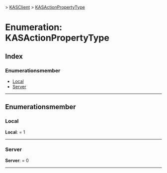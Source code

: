 [](../README.md) > [KASClient](../modules/kasclient.md) > [KASActionPropertyType](../enums/kasclient.kasactionpropertytype.md)

# <a name="enumeration-kasactionpropertytype"></a>Enumeration: KASActionPropertyType

## <a name="index"></a>Index 

### <a name="enumeration-members"></a>Enumerationsmember

* [Local](kasclient.kasactionpropertytype.md#local)
* [Server](kasclient.kasactionpropertytype.md#server)

---

## <a name="enumeration-members"></a>Enumerationsmember

<a id="local"></a>

###  <a name="local"></a>Local

**Local**: = 1

___

<a id="server"></a>

###  <a name="server"></a>Server

**Server**: = 0

___

